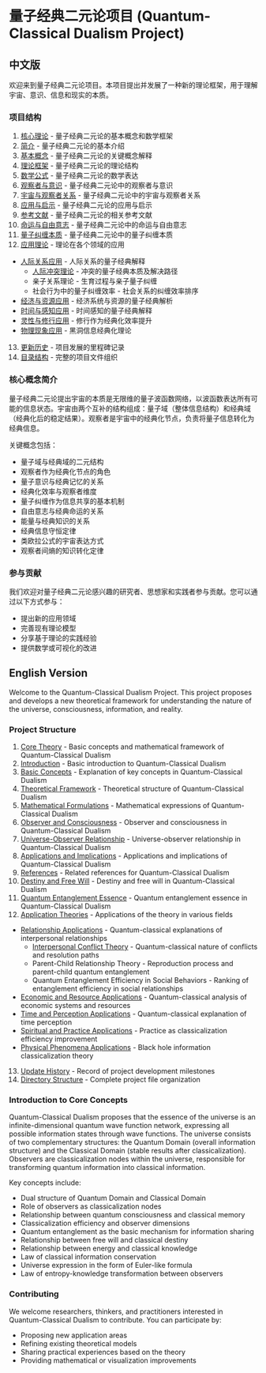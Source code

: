 # 量子经典二元论项目 (Quantum-Classical Dualism Project)

## 中文版

欢迎来到量子经典二元论项目。本项目提出并发展了一种新的理论框架，用于理解宇宙、意识、信息和现实的本质。

### 项目结构

1. [核心理论](core.md) - 量子经典二元论的基本概念和数学框架
2. [简介](01_introduction.md) - 量子经典二元论的基本介绍
3. [基本概念](02_basic_concepts.md) - 量子经典二元论的关键概念解释
4. [理论框架](03_theoretical_framework.md) - 量子经典二元论的理论结构
5. [数学公式](04_mathematical_formulations.md) - 量子经典二元论的数学表达
6. [观察者与意识](05_observer_and_consciousness.md) - 量子经典二元论中的观察者与意识
7. [宇宙与观察者关系](06_universe_observer_relationship.md) - 量子经典二元论中的宇宙与观察者关系
8. [应用与启示](07_applications_and_implications.md) - 量子经典二元论的应用与启示
9. [参考文献](08_references.md) - 量子经典二元论的相关参考文献
10. [命运与自由意志](10_destiny_and_free_will.md) - 量子经典二元论中的命运与自由意志
11. [量子纠缠本质](11_quantum_entanglement_essence.md) - 量子经典二元论中的量子纠缠本质
12. [应用理论](applications/) - 理论在各个领域的应用
   - [人际关系应用](applications/relationships/) - 人际关系的量子经典解释
     - [人际冲突理论](applications/relationships/interpersonal_conflicts.md) - 冲突的量子经典本质及解决路径
     - 亲子关系理论 - 生育过程与亲子量子纠缠
     - 社会行为中的量子纠缠效率 - 社会关系的纠缠效率排序
   - [经济与资源应用](applications/economics/) - 经济系统与资源的量子经典解析
   - [时间与感知应用](applications/perception/) - 时间感知的量子经典解释
   - [灵性与修行应用](applications/spiritual/) - 修行作为经典化效率提升
   - [物理现象应用](applications/physics/) - 黑洞信息经典化理论
13. [更新历史](update_history.md) - 项目发展的里程碑记录
14. [目录结构](directory_structure.md) - 完整的项目文件组织

### 核心概念简介

量子经典二元论提出宇宙的本质是无限维的量子波函数网络，以波函数表达所有可能的信息状态。宇宙由两个互补的结构组成：量子域（整体信息结构）和经典域（经典化后的稳定结果）。观察者是宇宙中的经典化节点，负责将量子信息转化为经典信息。

关键概念包括：
- 量子域与经典域的二元结构
- 观察者作为经典化节点的角色
- 量子意识与经典记忆的关系
- 经典化效率与观察者维度
- 量子纠缠作为信息共享的基本机制
- 自由意志与经典命运的关系
- 能量与经典知识的关系
- 经典信息守恒定律
- 类欧拉公式的宇宙表达方式
- 观察者间熵的知识转化定律

### 参与贡献

我们欢迎对量子经典二元论感兴趣的研究者、思想家和实践者参与贡献。您可以通过以下方式参与：
- 提出新的应用领域
- 完善现有理论模型
- 分享基于理论的实践经验
- 提供数学或可视化的改进

## English Version

Welcome to the Quantum-Classical Dualism Project. This project proposes and develops a new theoretical framework for understanding the nature of the universe, consciousness, information, and reality.

### Project Structure

1. [Core Theory](core.md) - Basic concepts and mathematical framework of Quantum-Classical Dualism
2. [Introduction](01_introduction.md) - Basic introduction to Quantum-Classical Dualism
3. [Basic Concepts](02_basic_concepts.md) - Explanation of key concepts in Quantum-Classical Dualism
4. [Theoretical Framework](03_theoretical_framework.md) - Theoretical structure of Quantum-Classical Dualism
5. [Mathematical Formulations](04_mathematical_formulations.md) - Mathematical expressions of Quantum-Classical Dualism
6. [Observer and Consciousness](05_observer_and_consciousness.md) - Observer and consciousness in Quantum-Classical Dualism
7. [Universe-Observer Relationship](06_universe_observer_relationship.md) - Universe-observer relationship in Quantum-Classical Dualism
8. [Applications and Implications](07_applications_and_implications.md) - Applications and implications of Quantum-Classical Dualism
9. [References](08_references.md) - Related references for Quantum-Classical Dualism
10. [Destiny and Free Will](10_destiny_and_free_will.md) - Destiny and free will in Quantum-Classical Dualism
11. [Quantum Entanglement Essence](11_quantum_entanglement_essence.md) - Quantum entanglement essence in Quantum-Classical Dualism
12. [Application Theories](applications/) - Applications of the theory in various fields
   - [Relationship Applications](applications/relationships/) - Quantum-classical explanations of interpersonal relationships
     - [Interpersonal Conflict Theory](applications/relationships/interpersonal_conflicts.md) - Quantum-classical nature of conflicts and resolution paths
     - Parent-Child Relationship Theory - Reproduction process and parent-child quantum entanglement
     - Quantum Entanglement Efficiency in Social Behaviors - Ranking of entanglement efficiency in social relationships
   - [Economic and Resource Applications](applications/economics/) - Quantum-classical analysis of economic systems and resources
   - [Time and Perception Applications](applications/perception/) - Quantum-classical explanation of time perception
   - [Spiritual and Practice Applications](applications/spiritual/) - Practice as classicalization efficiency improvement
   - [Physical Phenomena Applications](applications/physics/) - Black hole information classicalization theory
13. [Update History](update_history.md) - Record of project development milestones
14. [Directory Structure](directory_structure.md) - Complete project file organization

### Introduction to Core Concepts

Quantum-Classical Dualism proposes that the essence of the universe is an infinite-dimensional quantum wave function network, expressing all possible information states through wave functions. The universe consists of two complementary structures: the Quantum Domain (overall information structure) and the Classical Domain (stable results after classicalization). Observers are classicalization nodes within the universe, responsible for transforming quantum information into classical information.

Key concepts include:
- Dual structure of Quantum Domain and Classical Domain
- Role of observers as classicalization nodes
- Relationship between quantum consciousness and classical memory
- Classicalization efficiency and observer dimensions
- Quantum entanglement as the basic mechanism for information sharing
- Relationship between free will and classical destiny
- Relationship between energy and classical knowledge
- Law of classical information conservation
- Universe expression in the form of Euler-like formula
- Law of entropy-knowledge transformation between observers

### Contributing

We welcome researchers, thinkers, and practitioners interested in Quantum-Classical Dualism to contribute. You can participate by:
- Proposing new application areas
- Refining existing theoretical models
- Sharing practical experiences based on the theory
- Providing mathematical or visualization improvements
